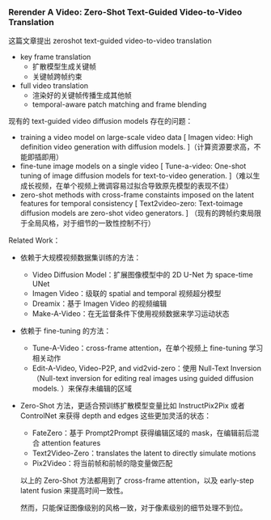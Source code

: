 ### Rerender A Video: Zero-Shot Text-Guided Video-to-Video Translation  

这篇文章提出 zeroshot text-guided video-to-video translation 

+ key frame translation   
  + 扩散模型生成关键帧
  + 关键帧跨帧约束
+ full video translation 
  + 渲染好的关键帧传播生成其他帧
  +  temporal-aware patch matching and frame blending  

现有的 text-guided video diffusion models  存在的问题：

+ training a video model on large-scale video data  [ Imagen video: High definition video generation with diffusion models. ]（计算资源要求高，不能即插即用）
+ fine-tune image models on a single video  [ Tune-a-video: One-shot tuning of image diffusion models for text-to-video generation. ]（难以生成长视频，在单个视频上微调容易过拟合导致原先模型的表现不佳）
+ zero-shot methods  with cross-frame constaints imposed on the latent features for temporal consistency [ Text2video-zero: Text-toimage diffusion models are zero-shot video generators.  ] （现有的跨帧约束局限于全局风格，对于细节的一致性控制不行）

Related Work：

+ 依赖于大规模视频数据集训练的方法：

  + Video Diffusion Model：扩展图像模型中的 2D U-Net 为 space-time UNet
  + Imagen Video：级联的 spatial and temporal 视频超分模型
  + Dreamix：基于 Imagen Video 的视频编辑
  + Make-A-Video：在无监督条件下使用视频数据来学习运动状态

+ 依赖于 fine-tuning 的方法：

  + Tune-A-Video：cross-frame attention，在单个视频上 fine-tuning 学习相关动作
  + Edit-A-Video, Video-P2P, and vid2vid-zero：使用 Null-Text Inversion（Null-text inversion for editing real images using guided diffusion models.  ）来保存未编辑的区域

+ Zero-Shot 方法，更适合预训练扩散模型变量比如 InstructPix2Pix 或者 ControlNet 来获得 depth and edges 这些更加灵活的状态：

  + FateZero：基于 Prompt2Prompt 获得编辑区域的 mask，在编辑前后混合 attention features
  + Text2Video-Zero：translates the latent to directly simulate motions  
  + Pix2Video：将当前帧和前帧的隐变量做匹配

  以上的 Zero-Shot 方法都用到了 cross-frame attention，以及 early-step latent fusion 来提高时间一致性。

  然而，只能保证图像级别的风格一致，对于像素级别的细节处理不到位。























